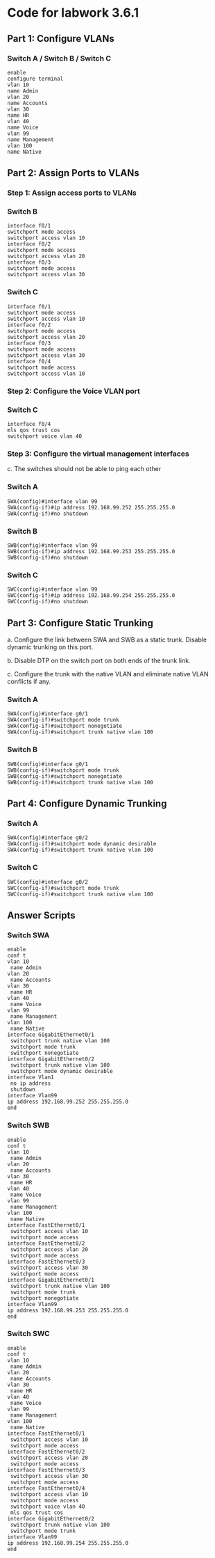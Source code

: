 # Code for labwork 3.6.1

## Part 1: Configure VLANs
### Switch A / Switch B / Switch C

```commandline
enable
configure terminal
vlan 10
name Admin
vlan 20
name Accounts
vlan 30
name HR
vlan 40
name Voice
vlan 99
name Management
vlan 100
name Native
```

## Part 2: Assign Ports to VLANs

### Step 1: Assign access ports to VLANs

### Switch B

```commandline
interface f0/1
switchport mode access
switchport access vlan 10
interface f0/2
switchport mode access
switchport access vlan 20
interface f0/3
switchport mode access
switchport access vlan 30
```

### Switch C

```commandline
interface f0/1
switchport mode access
switchport access vlan 10
interface f0/2
switchport mode access
switchport access vlan 20
interface f0/3
switchport mode access
switchport access vlan 30
interface f0/4
switchport mode access
switchport access vlan 10
```

### Step 2: Configure the Voice VLAN port

### Switch C

```commandline
interface f0/4
mls qos trust cos
switchport voice vlan 40
```

### Step 3: Configure the virtual management interfaces

c. The switches should not be able to ping each other

### Switch A
```commandline
SWA(config)#interface vlan 99
SWA(config-if)#ip address 192.168.99.252 255.255.255.0
SWA(config-if)#no shutdown
```

### Switch B

```commandline
SWB(config)#interface vlan 99
SWB(config-if)#ip address 192.168.99.253 255.255.255.0
SWB(config-if)#no shutdown
```

### Switch C

```commandline
SWC(config)#interface vlan 99
SWC(config-if)#ip address 192.168.99.254 255.255.255.0
SWC(config-if)#no shutdown
```
## Part 3: Configure Static Trunking
a. Configure the link between SWA and SWB as a static trunk. Disable dynamic trunking on this port.

b. Disable DTP on the switch port on both ends of the trunk link.

c. Configure the trunk with the native VLAN and eliminate native VLAN conflicts if any.

### Switch A

```commandline
SWA(config)#interface g0/1
SWA(config-if)#switchport mode trunk
SWA(config-if)#switchport nonegotiate
SWA(config-if)#switchport trunk native vlan 100
```

### Switch B

```commandline
SWB(config)#interface g0/1
SWB(config-if)#switchport mode trunk
SWB(config-if)#switchport nonegotiate
SWB(config-if)#switchport trunk native vlan 100
```

## Part 4: Configure Dynamic Trunking

### Switch A
```commandline
SWA(config)#interface g0/2
SWA(config-if)#switchport mode dynamic desirable
SWA(config-if)#switchport trunk native vlan 100
```

### Switch C
```commandline
SWC(config)#interface g0/2
SWC(config-if)#switchport mode trunk
SWC(config-if)#switchport trunk native vlan 100
```

## Answer Scripts

### Switch SWA

```commandline
enable
conf t
vlan 10
 name Admin
vlan 20
 name Accounts
vlan 30
 name HR
vlan 40
 name Voice
vlan 99
 name Management
vlan 100
 name Native
interface GigabitEthernet0/1
 switchport trunk native vlan 100
 switchport mode trunk
 switchport nonegotiate
interface GigabitEthernet0/2
 switchport trunk native vlan 100
 switchport mode dynamic desirable
interface Vlan1
 no ip address
 shutdown
interface Vlan99
ip address 192.168.99.252 255.255.255.0
end
```

### Switch SWB

```commandline
enable
conf t
vlan 10
 name Admin
vlan 20
 name Accounts
vlan 30
 name HR
vlan 40
 name Voice
vlan 99
 name Management
vlan 100
 name Native
interface FastEthernet0/1
 switchport access vlan 10
 switchport mode access
interface FastEthernet0/2
 switchport access vlan 20
 switchport mode access
interface FastEthernet0/3
 switchport access vlan 30
 switchport mode access
interface GigabitEthernet0/1
 switchport trunk native vlan 100
 switchport mode trunk
 switchport nonegotiate
interface Vlan99
ip address 192.168.99.253 255.255.255.0
end
```

### Switch SWC

```commandline
enable
conf t
vlan 10
 name Admin
vlan 20
 name Accounts
vlan 30
 name HR
vlan 40
 name Voice
vlan 99
 name Management
vlan 100
 name Native
interface FastEthernet0/1
 switchport access vlan 10
 switchport mode access
interface FastEthernet0/2
 switchport access vlan 20
 switchport mode access
interface FastEthernet0/3
 switchport access vlan 30
 switchport mode access
interface FastEthernet0/4
 switchport access vlan 10
 switchport mode access
 switchport voice vlan 40
 mls qos trust cos
interface GigabitEthernet0/2
 switchport trunk native vlan 100
 switchport mode trunk
interface Vlan99
ip address 192.168.99.254 255.255.255.0
end
```

